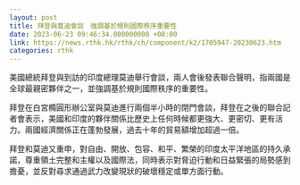 ```yaml
---
layout: post
title: 拜登與莫迪會談　強調基於規則國際秩序重要性
date: 2023-06-23 09:46:34.000000000 +08:00
link: https://news.rthk.hk/rthk/ch/component/k2/1705947-20230623.htm
categories: rthk
---
```


美國總統拜登與到訪的印度總理莫迪舉行會談，兩人會後發表聯合聲明，指兩國是全球最親密夥伴之一，並強調基於規則國際秩序的重要性。

拜登在白宮橢圓形辦公室與莫迪進行兩個半小時的閉門會談，拜登在之後的聯合記者會表示，美國和印度的夥伴關係比歷史上任何時候都更強大、更密切、更有活力。兩國經濟關係正在蓬勃發展，過去十年的貿易額增加超過一倍。

拜登和莫迪又重申，對自由、開放、包容、和平、繁榮的印度太平洋地區的持久承諾，尊重領土完整和主權以及國際法，同時表示對脅迫行動和日益緊張的局勢感到擔憂，並反對尋求通過武力改變現狀的破壞穩定或單方面行動。
